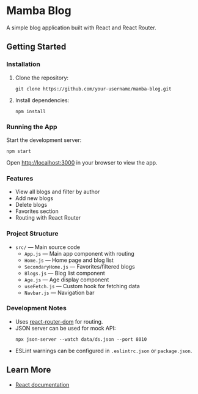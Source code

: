 # Mamba Blog

A simple blog application built with React and React Router.

## Getting Started

### Installation

1. Clone the repository:
   ```
   git clone https://github.com/your-username/mamba-blog.git
   ```
2. Install dependencies:
   ```
   npm install
   ```

### Running the App

Start the development server:

```
npm start
```

Open [http://localhost:3000](http://localhost:3000) in your browser to view the app.

### Features

- View all blogs and filter by author
- Add new blogs
- Delete blogs
- Favorites section
- Routing with React Router

### Project Structure

- `src/` — Main source code
  - `App.js` — Main app component with routing
  - `Home.js` — Home page and blog list
  - `SecondaryHome.js` — Favorites/filtered blogs
  - `Blogs.js` — Blog list component
  - `Age.js` — Age display component
  - `useFetch.js` — Custom hook for fetching data
  - `Navbar.js` — Navigation bar

### Development Notes

- Uses [react-router-dom](https://reactrouter.com/) for routing.
- JSON server can be used for mock API:
  ```
  npx json-server --watch data/ds.json --port 8010
  ```
- ESLint warnings can be configured in `.eslintrc.json` or `package.json`.

## Learn More

- [React documentation](https://react.dev/)
